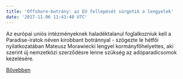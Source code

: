 ```yaml
---
title: 'Offshore-botrány: az EU fellépését sürgetik a lengyelek'
date: '2017-11-06 11:41:40 UTC'
---
```


Az európai uniós intézményeknek haladéktalanul foglalkozniuk kell a Paradise-iratok néven kirobbant botránnyal - szögezte le hétfői nyilatkozatában Mateusz Morawiecki lengyel kormányfőhelyettes, aki szerint új nemzetközi szerződésre lenne szükség az adóparadicsomok kezelésére.


[Bővebben](http://ift.tt/2Ad9rCX)
